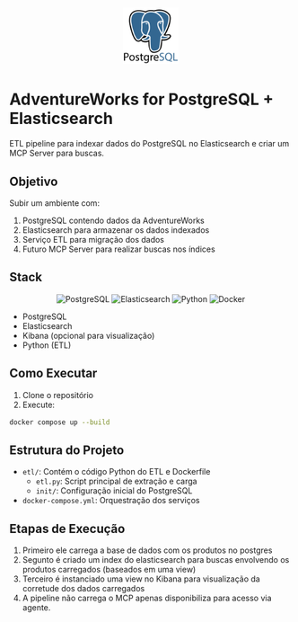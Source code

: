 # <div align="center"><img src="https://raw.githubusercontent.com/devicons/devicon/master/icons/postgresql/postgresql-original-wordmark.svg" width="100" height="100" alt="AdventureWorks"/></div>

# AdventureWorks for PostgreSQL + Elasticsearch

ETL pipeline para indexar dados do PostgreSQL no Elasticsearch e criar um MCP Server para buscas.

## Objetivo

Subir um ambiente com:
1. PostgreSQL contendo dados da AdventureWorks
2. Elasticsearch para armazenar os dados indexados
3. Serviço ETL para migração dos dados
4. Futuro MCP Server para realizar buscas nos índices

## Stack

<div align="center">
  <img src="https://img.shields.io/badge/PostgreSQL-4169E1?style=for-the-badge&logo=postgresql&logoColor=white" alt="PostgreSQL" />
  <img src="https://img.shields.io/badge/Elasticsearch-005571?style=for-the-badge&logo=elasticsearch&logoColor=white" alt="Elasticsearch" />
  <img src="https://img.shields.io/badge/Python-3776AB?style=for-the-badge&logo=python&logoColor=white" alt="Python" />
  <img src="https://img.shields.io/badge/Docker-2496ED?style=for-the-badge&logo=docker&logoColor=white" alt="Docker" />
</div>

- PostgreSQL
- Elasticsearch
- Kibana (opcional para visualização)
- Python (ETL)

## Como Executar

1. Clone o repositório
2. Execute:
```bash
docker compose up --build
```

## Estrutura do Projeto

- `etl/`: Contém o código Python do ETL e Dockerfile
  - `etl.py`: Script principal de extração e carga
  - `init/`: Configuração inicial do PostgreSQL
- `docker-compose.yml`: Orquestração dos serviços

## Etapas de Execução 
1. Primeiro ele carrega a base de dados com os produtos no postgres
2. Segunto é criado um index do elasticsearch para buscas envolvendo os produtos carregados (baseados em uma view)
3. Terceiro é instanciado uma view no Kibana para visualização da corretude dos dados carregados
4. A pipeline não carrega o MCP apenas disponibiliza para acesso via agente.

